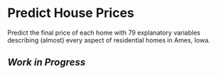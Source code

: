 # Predict House Prices

Predict the final price of each home with 79 explanatory variables describing (almost) every aspect of residential homes in Ames, Iowa.

## *Work in Progress*
